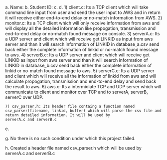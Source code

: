 a. Name: 
b. Student ID:
c. 
d.
	1) client.c:  Its a TCP client which will take command line input from user and send the user input to AWS and in return it will receive either end-to-end delay or no-match                               information from AWS.
	2) monitor.c: Its a TCP client which will only receive information from aws and will display all the detailed information like propogation, transmission and end-to-end delay or 
		      no-match found message on console.
	3) serverA.c: Its a UDP server and client which will receive get LINKID as input from aws server and than it will search information of LINKID in database_a.csv send back either the
		      complete information of linkid or no-match found message to aws.
	4) serverB.c: Its a UDP server and client which will receive get LINKID as input from aws server and than it will search information of LINKID in database_b.csv send back either the
		      complete information of linkid or no-match found message to aws.
	5) serverC.c: Its a UDP server and client which will receive all the information of linkid from aws and will calculate propogation, transmission and end-to-end delay and send back                        the result to aws.
	6) aws.c:     Its a intermidiate TCP and UDP server which will communicate to client and monitor over TCP and to serverA, serverB, serverC over UDP.
	
	7) csv_parser.h: Its header file containg a function named csv_parser(filename, linkid, buffer) which will parse the csv file and return detailed information. It will be used by     			      serverA.c and serverB.c

e.

g. No there is no such condition under which this project failed.

h. Created a header file named csv_parser.h which will be used by serverA.c and serverB.c


